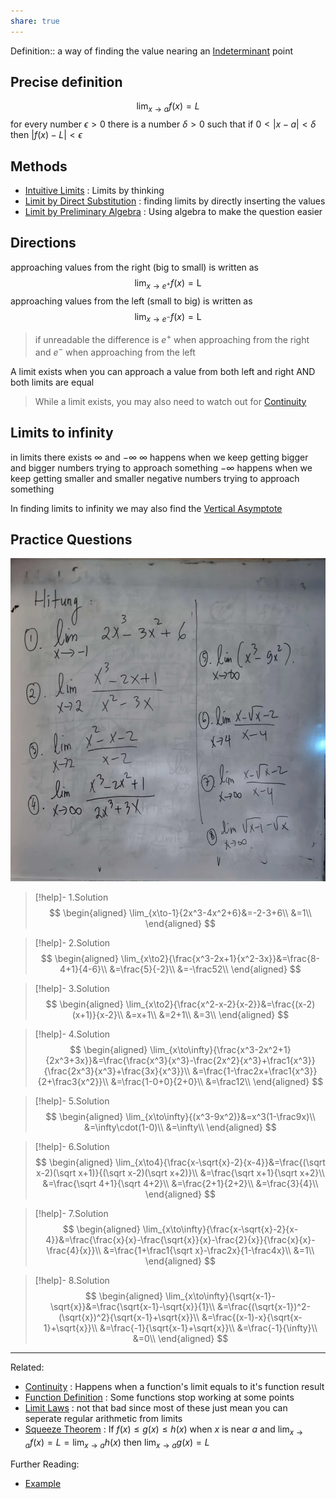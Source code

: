 ```yaml
---
share: true
---
```



Definition:: a way of finding the value nearing an [Indeterminant](./Indeterminant.md) point

## Precise definition
$$
\lim_{x\to a}{f(x)}=L
$$
for every number $\epsilon>0$ there is a number $\delta>0$ such that
if $0<|x-a|<\delta$ then $|f(x)-L|<\epsilon$

## Methods
- [Intuitive Limits](./Intuitive%20Limits.md) : Limits by thinking
- [Limit by Direct Substitution](./Limit%20by%20Direct%20Substitution.md) : finding limits by directly inserting the values
- [Limit by Preliminary Algebra](./Limit%20by%20Preliminary%20Algebra.md) : Using algebra to make the question easier

## Directions
approaching values from the right (big to small) is written as
$$
\lim_{x\to e^+}{f(x)}=\text{L}
$$
approaching values from the left (small to big) is written as
$$
\lim_{x\to e^-}{f(x)}=\text{L}
$$
> if unreadable the difference is $e^+$ when approaching from the right and $e^-$ when approaching from the left

A limit exists when you can approach a value from both left and right AND both limits are equal

> While a limit exists, you may also need to watch out for [Continuity](./Continuity.md)

## Limits to infinity
in limits there exists $\infty$ and $-\infty$
$\infty$ happens when we keep getting bigger and bigger numbers trying to approach something
$-\infty$ happens when we keep getting smaller and smaller negative numbers trying to approach something

In finding limits to infinity we may also find the [Vertical Asymptote](./Asymptote.md#vertical-asymptote)

## Practice Questions
![Pasted image 20240207120551.png](../Attachments/Pasted%20image%2020240207120551.png)

> [!help]- 1.Solution
> $$
> \begin{aligned}
> \lim_{x\to-1}{2x^3-4x^2+6}&=-2-3+6\\
> &=1\\
> \end{aligned}
> $$

> [!help]- 2.Solution
> $$
> \begin{aligned}
> \lim_{x\to2}{\frac{x^3-2x+1}{x^2-3x}}&=\frac{8-4+1}{4-6}\\
> &=\frac{5}{-2}\\
> &=-\frac52\\
> \end{aligned}
> $$

> [!help]- 3.Solution
> $$
> \begin{aligned}
> \lim_{x\to2}{\frac{x^2-x-2}{x-2}}&=\frac{(x-2)(x+1)}{x-2}\\
> &=x+1\\
> &=2+1\\
> &=3\\
> \end{aligned}
> $$

> [!help]- 4.Solution
> $$
> \begin{aligned}
> \lim_{x\to\infty}{\frac{x^3-2x^2+1}{2x^3+3x}}&=\frac{\frac{x^3}{x^3}-\frac{2x^2}{x^3}+\frac1{x^3}}{\frac{2x^3}{x^3}+\frac{3x}{x^3}}\\
> &=\frac{1-\frac2x+\frac1{x^3}}{2+\frac3{x^2}}\\
> &=\frac{1-0+0}{2+0}\\
> &=\frac12\\
> \end{aligned}
> $$

> [!help]- 5.Solution
> $$
> \begin{aligned}
> \lim_{x\to\infty}{(x^3-9x^2)}&=x^3(1-\frac9x)\\
> &=\infty\cdot(1-0)\\
> &=\infty\\
> \end{aligned}
> $$

> [!help]- 6.Solution
> $$
> \begin{aligned}
> \lim_{x\to4}{\frac{x-\sqrt{x}-2}{x-4}}&=\frac{(\sqrt x-2)(\sqrt x+1)}{(\sqrt x-2)(\sqrt x+2)}\\
> &=\frac{\sqrt x+1}{\sqrt x+2}\\
> &=\frac{\sqrt 4+1}{\sqrt 4+2}\\
> &=\frac{2+1}{2+2}\\
> &=\frac{3}{4}\\
> \end{aligned}
> $$

> [!help]- 7.Solution
> $$
> \begin{aligned}
> \lim_{x\to\infty}{\frac{x-\sqrt{x}-2}{x-4}}&=\frac{\frac{x}{x}-\frac{\sqrt{x}}{x}-\frac{2}{x}}{\frac{x}{x}-\frac{4}{x}}\\
> &=\frac{1+\frac1{\sqrt x}-\frac2x}{1-\frac4x}\\
> &=1\\
> \end{aligned}
> $$

> [!help]- 8.Solution
> $$
> \begin{aligned}
> \lim_{x\to\infty}{\sqrt{x-1}-\sqrt{x}}&=\frac{\sqrt{x-1}-\sqrt{x}}{1}\\
> &=\frac{(\sqrt{x-1})^2-(\sqrt{x})^2}{\sqrt{x-1}+\sqrt{x}}\\
> &=\frac{(x-1)-x}{\sqrt{x-1}+\sqrt{x}}\\
> &=\frac{-1}{\sqrt{x-1}+\sqrt{x}}\\
> &=\frac{-1}{\infty}\\
> &=0\\
> \end{aligned}
> $$

---
Related:
- [Continuity](./Continuity.md) : Happens when a function's limit equals to it's function result
- [Function Definition](./Function%20Definition.md) : Some functions stop working at some points
- [Limit Laws](./Limit%20Laws.md) : not that bad since most of these just mean you can seperate regular arithmetic from limits
- [Squeeze Theorem](./Squeeze%20Theorem.md) : If $f(x) \leq g(x) \leq h(x)$ when $x$ is near $a$ and $\lim_{x\to a}{f(x)}=L=\lim_{x\to a}{h(x)}$ then $\lim_{x\to a}{g(x)}=L$

Further Reading:
- [Example](../Meta/Example.md)
